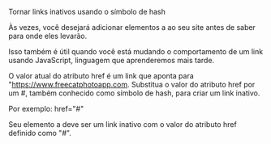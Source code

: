 Tornar links inativos usando o símbolo de hash

Às vezes, você desejará adicionar elementos a ao seu site antes de saber para onde eles levarão.

Isso também é útil quando você está mudando o comportamento de um link usando JavaScript, linguagem que aprenderemos mais tarde.

O valor atual do atributo href é um link que aponta para "https://www.freecatphotoapp.com. Substitua o valor do atributo href por um #, também conhecido como símbolo de hash, para criar um link inativo.

Por exemplo: href="#"

Seu elemento a deve ser um link inativo com o valor do atributo href definido como "#".